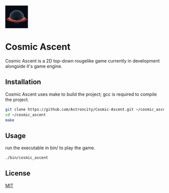 ![Icon](https://github.com/Astroncity/Cosmic-Ascent/blob/master/CosmicAscentIcon.png?raw=true)
# Cosmic Ascent

Cosmic Ascent is a 2D top-down rougelike game currently in development alongside it's game engine.

## Installation
Cosmic Ascent uses make to build the project; gcc is required to compile the project. 

```bash
git clone https://github.com/Astroncity/Cosmic-Ascent.git ~/cosmic_ascent
cd ~/cosmic_ascent
make
```

## Usage
run the executable in bin/ to play the game.

```bash
./bin/cosmic_ascent
```

## License

[MIT](https://choosealicense.com/licenses/mit/)
